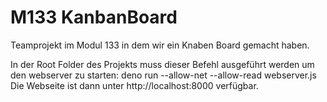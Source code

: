 # M133 KanbanBoard
Teamprojekt im Modul 133 in dem wir ein Knaben Board gemacht haben.

In der Root Folder des Projekts muss dieser Befehl ausgeführt werden um den webserver zu starten: deno run --allow-net --allow-read webserver.js 
Die Webseite ist dann unter http://localhost:8000 verfügbar.
